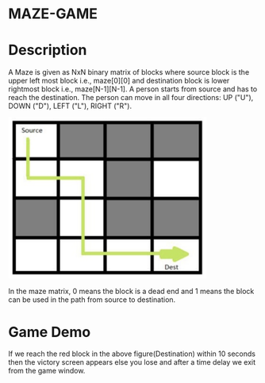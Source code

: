 # MAZE-GAME
# Description
A Maze is given as NxN binary matrix of blocks where source block is the upper left most block i.e., maze[0][0] and destination block is lower rightmost block i.e., maze[N-1][N-1]. A person starts from source and has to reach the destination. The person can move in all four directions: UP ("U"), DOWN ("D"), LEFT ("L"), RIGHT ("R").

<img src="https://github.com/Sanjana-1263/MAZE-GAME/raw/main/MAZE%20GAME%20.png" alt="MAZE GAME" width="400"/>

In the maze matrix, 0 means the block is a dead end and 1 means the block can be used in the path from source to destination.

# Game Demo


If we reach the red block in the above figure(Destination) within 10 seconds then the victory screen appears else you lose and after a time delay we exit from the game window.

